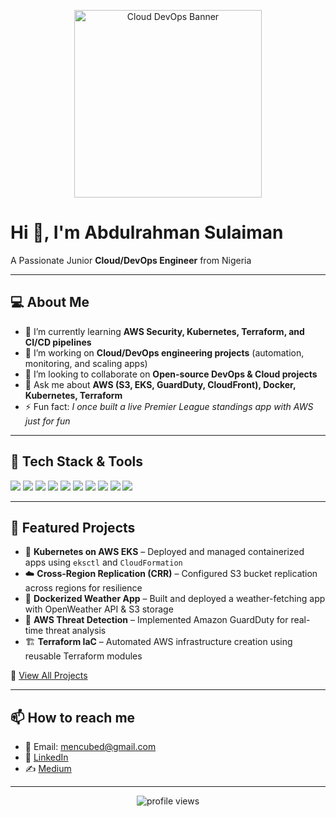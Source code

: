 <!-- Header GIF -->
<p align="center">
  <img src="https://media.giphy.com/media/QTfX9Ejfra3ZmNxh6B/giphy.gif" width="300" alt="Cloud DevOps Banner">
</p>

# Hi 👋, I'm Abdulrahman Sulaiman  
A Passionate Junior **Cloud/DevOps Engineer** from Nigeria  

---

## 💻 About Me  
- 🌱 I’m currently learning **AWS Security, Kubernetes, Terraform, and CI/CD pipelines**  
- 🔭 I’m working on **Cloud/DevOps engineering projects** (automation, monitoring, and scaling apps)  
- 👯 I’m looking to collaborate on **Open-source DevOps & Cloud projects**  
- 💬 Ask me about **AWS (S3, EKS, GuardDuty, CloudFront), Docker, Kubernetes, Terraform**  
- ⚡ Fun fact: *I once built a live Premier League standings app with AWS just for fun*  

---

## 🔧 Tech Stack & Tools  

<p align="left">
  <!-- Cloud -->
  <img src="https://img.shields.io/badge/AWS-232F3E?style=for-the-badge&logo=amazonaws&logoColor=white" />
  <img src="https://img.shields.io/badge/Terraform-7B42BC?style=for-the-badge&logo=terraform&logoColor=white" />
  <img src="https://img.shields.io/badge/Kubernetes-326CE5?style=for-the-badge&logo=kubernetes&logoColor=white" />
  <img src="https://img.shields.io/badge/Docker-2496ED?style=for-the-badge&logo=docker&logoColor=white" />

  <!-- Programming & Scripting -->
  <img src="https://img.shields.io/badge/Python-3776AB?style=for-the-badge&logo=python&logoColor=white" />
  <img src="https://img.shields.io/badge/Bash-4EAA25?style=for-the-badge&logo=gnu-bash&logoColor=white" />

  <!-- Version Control -->
  <img src="https://img.shields.io/badge/Git-F05032?style=for-the-badge&logo=git&logoColor=white" />
  <img src="https://img.shields.io/badge/GitHub-181717?style=for-the-badge&logo=github&logoColor=white" />

  <!-- OS -->
  <img src="https://img.shields.io/badge/Linux-FCC624?style=for-the-badge&logo=linux&logoColor=black" />
  <img src="https://img.shields.io/badge/VSCode-007ACC?style=for-the-badge&logo=visualstudiocode&logoColor=white" />
</p>  

---

## 📌 Featured Projects  

- 🚀 **Kubernetes on AWS EKS** – Deployed and managed containerized apps using `eksctl` and `CloudFormation`  
- ☁️ **Cross-Region Replication (CRR)** – Configured S3 bucket replication across regions for resilience  
- 🐳 **Dockerized Weather App** – Built and deployed a weather-fetching app with OpenWeather API & S3 storage  
- 🔐 **AWS Threat Detection** – Implemented Amazon GuardDuty for real-time threat analysis  
- 🏗️ **Terraform IaC** – Automated AWS infrastructure creation using reusable Terraform modules  

🔗 [View All Projects](https://github.com/your-username?tab=repositories)  

---


## 📫 How to reach me  

- 📧 Email: mencubed@gmail.com 
- 💼 [LinkedIn](https://www.linkedin.com/in/abdulrahmansulaimanu/)  
- ✍️ [Medium](https://medium.com/@ymencubed)  

---

<p align="center">
  <img src="https://komarev.com/ghpvc/?username=your-username&style=for-the-badge&color=blue&initial=37" alt="profile views"/>
</p>

